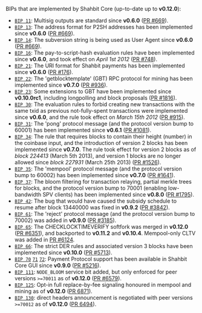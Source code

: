 BIPs that are implemented by Shahbit Core (up-to-date up to **v0.12.0**):

* [`BIP 11`](https://github.com/shahbit/bips/blob/master/bip-0011.mediawiki): Multisig outputs are standard since **v0.6.0** ([PR #669](https://github.com/shahbit/shahbit/pull/669)).
* [`BIP 13`](https://github.com/shahbit/bips/blob/master/bip-0013.mediawiki): The address format for P2SH addresses has been implemented since **v0.6.0** ([PR #669](https://github.com/shahbit/shahbit/pull/669)).
* [`BIP 14`](https://github.com/shahbit/bips/blob/master/bip-0014.mediawiki): The subversion string is being used as User Agent since **v0.6.0** ([PR #669](https://github.com/shahbit/shahbit/pull/669)).
* [`BIP 16`](https://github.com/shahbit/bips/blob/master/bip-0016.mediawiki): The pay-to-script-hash evaluation rules have been implemented since **v0.6.0**, and took effect on *April 1st 2012* ([PR #748](https://github.com/shahbit/shahbit/pull/748)).
* [`BIP 21`](https://github.com/shahbit/bips/blob/master/bip-0021.mediawiki): The URI format for Shahbit payments has been implemented since **v0.6.0** ([PR #176](https://github.com/shahbit/shahbit/pull/176)).
* [`BIP 22`](https://github.com/shahbit/bips/blob/master/bip-0022.mediawiki): The 'getblocktemplate' (GBT) RPC protocol for mining has been implemented since **v0.7.0** ([PR #936](https://github.com/shahbit/shahbit/pull/936)).
* [`BIP 23`](https://github.com/shahbit/bips/blob/master/bip-0023.mediawiki): Some extensions to GBT have been implemented since **v0.10.0rc1**, including longpolling and block proposals ([PR #1816](https://github.com/shahbit/shahbit/pull/1816)).
* [`BIP 30`](https://github.com/shahbit/bips/blob/master/bip-0030.mediawiki): The evaluation rules to forbid creating new transactions with the same txid as previous not-fully-spent transactions were implemented since **v0.6.0**, and the rule took effect on *March 15th 2012* ([PR #915](https://github.com/shahbit/shahbit/pull/915)).
* [`BIP 31`](https://github.com/shahbit/bips/blob/master/bip-0031.mediawiki): The 'pong' protocol message (and the protocol version bump to 60001) has been implemented since **v0.6.1** ([PR #1081](https://github.com/shahbit/shahbit/pull/1081)).
* [`BIP 34`](https://github.com/shahbit/bips/blob/master/bip-0034.mediawiki): The rule that requires blocks to contain their height (number) in the coinbase input, and the introduction of version 2 blocks has been implemented since **v0.7.0**. The rule took effect for version 2 blocks as of *block 224413* (March 5th 2013), and version 1 blocks are no longer allowed since *block 227931* (March 25th 2013) ([PR #1526](https://github.com/shahbit/shahbit/pull/1526)).
* [`BIP 35`](https://github.com/shahbit/bips/blob/master/bip-0035.mediawiki): The 'mempool' protocol message (and the protocol version bump to 60002) has been implemented since **v0.7.0** ([PR #1641](https://github.com/shahbit/shahbit/pull/1641)).
* [`BIP 37`](https://github.com/shahbit/bips/blob/master/bip-0037.mediawiki): The bloom filtering for transaction relaying, partial merkle trees for blocks, and the protocol version bump to 70001 (enabling low-bandwidth SPV clients) has been implemented since **v0.8.0** ([PR #1795](https://github.com/shahbit/shahbit/pull/1795)).
* [`BIP 42`](https://github.com/shahbit/bips/blob/master/bip-0042.mediawiki): The bug that would have caused the subsidy schedule to resume after block 13440000 was fixed in **v0.9.2** ([PR #3842](https://github.com/shahbit/shahbit/pull/3842)).
* [`BIP 61`](https://github.com/shahbit/bips/blob/master/bip-0061.mediawiki): The 'reject' protocol message (and the protocol version bump to 70002) was added in **v0.9.0** ([PR #3185](https://github.com/shahbit/shahbit/pull/3185)).
* [`BIP 65`](https://github.com/shahbit/bips/blob/master/bip-0065.mediawiki): The CHECKLOCKTIMEVERIFY softfork was merged in **v0.12.0** ([PR #6351](https://github.com/shahbit/shahbit/pull/6351)), and backported to **v0.11.2** and **v0.10.4**. Mempool-only CLTV was added in [PR #6124](https://github.com/shahbit/shahbit/pull/6124).
* [`BIP 66`](https://github.com/shahbit/bips/blob/master/bip-0066.mediawiki): The strict DER rules and associated version 3 blocks have been implemented since **v0.10.0** ([PR #5713](https://github.com/shahbit/shahbit/pull/5713)).
* [`BIP 70`](https://github.com/shahbit/bips/blob/master/bip-0070.mediawiki) [`71`](https://github.com/shahbit/bips/blob/master/bip-0071.mediawiki) [`72`](https://github.com/shahbit/bips/blob/master/bip-0072.mediawiki): Payment Protocol support has been available in Shahbit Core GUI since **v0.9.0** ([PR #5216](https://github.com/shahbit/shahbit/pull/5216)).
* [`BIP 111`](https://github.com/shahbit/bips/blob/master/bip-0111.mediawiki): `NODE_BLOOM` service bit added, but only enforced for peer versions `>=70011` as of **v0.12.0** ([PR #6579](https://github.com/shahbit/shahbit/pull/6579)).
* [`BIP 125`](https://github.com/shahbit/bips/blob/master/bip-0125.mediawiki): Opt-in full replace-by-fee signaling honoured in mempool and mining as of **v0.12.0** ([PR 6871](https://github.com/shahbit/shahbit/pull/6871)).
* [`BIP 130`](https://github.com/shahbit/bips/blob/master/bip-0130.mediawiki): direct headers announcement is negotiated with peer versions `>=70012` as of **v0.12.0** ([PR 6494](https://github.com/shahbit/shahbit/pull/6494)).
